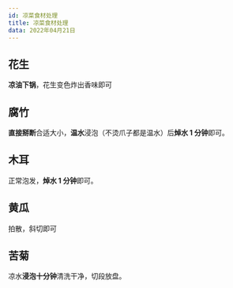 ```yaml
---
id: 凉菜食材处理
title: 凉菜食材处理
data: 2022年04月21日
---
```


## 花生

**凉油下锅**，花生变色炸出香味即可

## 腐竹

**直接掰断**合适大小，**温水**浸泡（不烫爪子都是温水）后**焯水 1 分钟**即可。

## 木耳

正常泡发，**焯水 1 分钟**即可。

## 黄瓜

拍散，斜切即可

## 苦菊

凉水**浸泡十分钟**清洗干净，切段放盘。
